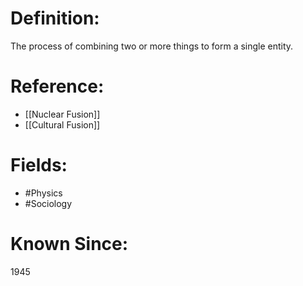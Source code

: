 

# Definition:
The process of combining two or more things to form a single entity.

# Reference:
- [[Nuclear Fusion]]
- [[Cultural Fusion]]

# Fields: 
- #Physics
- #Sociology

# Known Since:
1945

